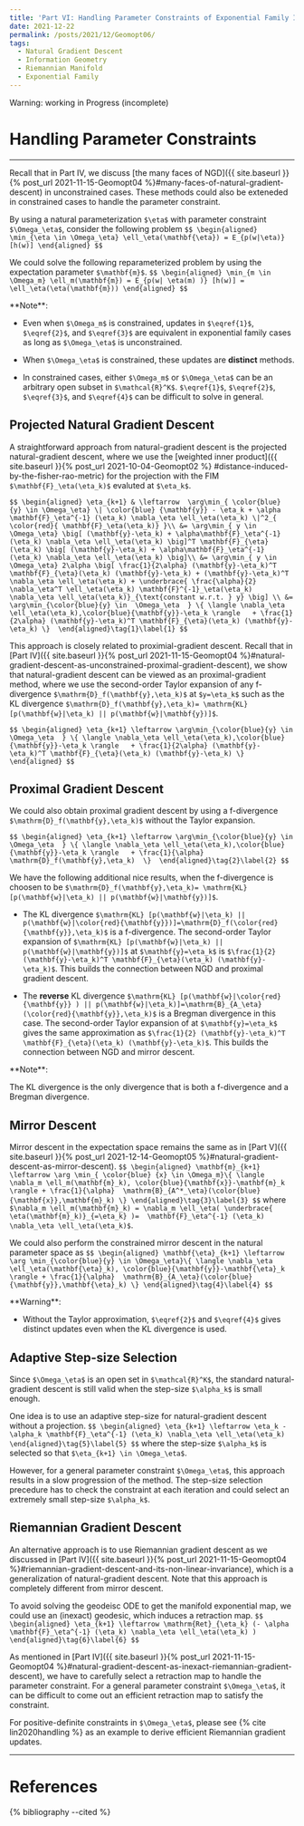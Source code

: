 ```yaml
---
title: 'Part VI: Handling Parameter Constraints of Exponential Family In Natural-gradient Methods'
date: 2021-12-22
permalink: /posts/2021/12/Geomopt06/
tags:
  - Natural Gradient Descent
  - Information Geometry
  - Riemannian Manifold
  - Exponential Family
---
```


Warning: working in Progress (incomplete)


# Handling Parameter Constraints
------

Recall that  in Part IV, we discuss 
[the many faces of NGD]({{ site.baseurl }}{% post_url 2021-11-15-Geomopt04 %}#many-faces-of-natural-gradient-descent) in unconstrained cases.  These methods could also be exteneded in constrained cases to handle the parameter constraint.


By using a natural parameterization `$\eta$` with parameter constraint `$\Omega_\eta$`, consider the following problem
`$$
\begin{aligned}
\min_{\eta \in \Omega_\eta} \ell_\eta(\mathbf{\eta}) = E_{p(w|\eta)} [h(w)]
\end{aligned}
$$`

We could solve the following reparameterized problem by using the expectation parameter `$\mathbf{m}$`.
`$$
\begin{aligned}
\min_{m \in \Omega_m} \ell_m(\mathbf{m}) = E_{p(w| \eta(m) )} [h(w)] = \ell_\eta(\eta(\mathbf{m}))
\end{aligned}
$$`



<div class="notice--success" markdown="1">
**Note**:

* Even when `$\Omega_m$` is constrained, updates in `$\eqref{1}$`, `$\eqref{2}$`, and `$\eqref{3}$` are
equivalent in exponential family cases as long as `$\Omega_\eta$` is unconstrained.

* When `$\Omega_\eta$` is constrained, these updates are **distinct** methods.

* In constrained cases, either  `$\Omega_m$` or `$\Omega_\eta$`  can be an arbitrary open subset in `$\mathcal{R}^K$`.  `$\eqref{1}$`, `$\eqref{2}$`, `$\eqref{3}$`, and `$\eqref{4}$` can be difficult to solve in general.
</div>


## Projected Natural Gradient Descent
A straightforward approach from natural-gradient descent is the projected natural-gradient descent, where we  use 
the [weighted inner product]({{ site.baseurl }}{% post_url 2021-10-04-Geomopt02 %}
#distance-induced-by-the-fisher-rao-metric) 
for the projection with the FIM `$\mathbf{F}_\eta(\eta_k)$` evaluted at `$\eta_k$`.

`$$
\begin{aligned}
\eta_{k+1} & \leftarrow  \arg\min_{ \color{blue} {y} \in \Omega_\eta} \| \color{blue} {\mathbf{y}} - \eta_k + \alpha
\mathbf{F}_\eta^{-1} (\eta_k) \nabla_\eta \ell_\eta(\eta_k) \|^2_{ \color{red}{ \mathbf{F}_\eta(\eta_k)} }\\
&= \arg\min_{ y \in \Omega_\eta} \big[ (\mathbf{y}-\eta_k) + \alpha\mathbf{F}_\eta^{-1} (\eta_k) \nabla_\eta \ell_\eta(\eta_k)
\big]^T \mathbf{F}_{\eta}(\eta_k) \big[ (\mathbf{y}-\eta_k) + \alpha\mathbf{F}_\eta^{-1} (\eta_k) \nabla_\eta \ell_\eta(\eta_k)
\big]\\
&= \arg\min_{ y \in \Omega_\eta} 2\alpha \big[ \frac{1}{2\alpha} (\mathbf{y}-\eta_k)^T \mathbf{F}_{\eta}(\eta_k) (\mathbf{y}-\eta_k) + (\mathbf{y}-\eta_k)^T  \nabla_\eta \ell_\eta(\eta_k) + \underbrace{ \frac{\alpha}{2} \nabla_\eta^T \ell_\eta(\eta_k) \mathbf{F}^{-1}_\eta(\eta_k) \nabla_\eta \ell_\eta(\eta_k)}_{\text{constant w.r.t. } y} \big] \\
&= \arg\min_{\color{blue}{y} \in  \Omega_\eta  } \{ \langle \nabla_\eta \ell_\eta(\eta_k),\color{blue}{\mathbf{y}}-\eta_k \rangle   + \frac{1}{2\alpha} (\mathbf{y}-\eta_k)^T \mathbf{F}_{\eta}(\eta_k) (\mathbf{y}-\eta_k) \} 
\end{aligned}\tag{1}\label{1}
$$` 

This approach is closely related to proximial-gradient descent.
Recall that in
[Part IV]({{ site.baseurl }}{% post_url 2021-11-15-Geomopt04 %}#natural-gradient-descent-as-unconstrained-proximal-gradient-descent),
we show that natural-gradient descent can be viewed as an  proximal-gradient method, where we use the
second-order Taylor expansion of any f-divergence `$\mathrm{D}_f(\mathbf{y},\eta_k)$` at `$y=\eta_k$` such as the KL divergence `$\mathrm{D}_f(\mathbf{y},\eta_k)= \mathrm{KL} [p(\mathbf{w}|\eta_k) || p(\mathbf{w}|\mathbf{y})]$`.

`$$
\begin{aligned}
\eta_{k+1} \leftarrow
\arg\min_{\color{blue}{y} \in  \Omega_\eta  } \{ \langle \nabla_\eta \ell_\eta(\eta_k),\color{blue}{\mathbf{y}}-\eta_k \rangle   + \frac{1}{2\alpha} (\mathbf{y}-\eta_k)^T \mathbf{F}_{\eta}(\eta_k) (\mathbf{y}-\eta_k) \} 
\end{aligned}
$$` 



## Proximal Gradient Descent

We could also obtain proximal gradient descent by using a f-divergence `$\mathrm{D}_f(\mathbf{y},\eta_k)$` without the Taylor expansion.

`$$
\begin{aligned}
\eta_{k+1} \leftarrow \arg\min_{\color{blue}{y} \in  \Omega_\eta  } \{ \langle \nabla_\eta \ell_\eta(\eta_k),\color{blue}{\mathbf{y}}-\eta_k \rangle   + \frac{1}{\alpha} \mathrm{D}_f(\mathbf{y},\eta_k)  \} 
\end{aligned}\tag{2}\label{2}
$$` 

We have the following additional  nice results, when the f-divergence is choosen to be  `$\mathrm{D}_f(\mathbf{y},\eta_k)= \mathrm{KL} [p(\mathbf{w}|\eta_k) || p(\mathbf{w}|\mathbf{y})]$`.


* The KL divergence `$\mathrm{KL} [p(\mathbf{w}|\eta_k) || p(\mathbf{w}|\color{red}{\mathbf{y}})]=\mathrm{D}_f(\color{red}{\mathbf{y}},\eta_k)$` is a f-divergence. The
second-order Taylor expansion of `$\mathrm{KL} [p(\mathbf{w}|\eta_k) || p(\mathbf{w}|\mathbf{y})]$` at 
 `$\mathbf{y}=\eta_k$` is `$\frac{1}{2} (\mathbf{y}-\eta_k)^T \mathbf{F}_{\eta}(\eta_k) (\mathbf{y}-\eta_k)$`.
This builds the connection between NGD and proximal gradient descent.


* The **reverse** KL divergence `$\mathrm{KL} [p(\mathbf{w}|\color{red} {\mathbf{y}} ) || p(\mathbf{w}|\eta_k)]=\mathrm{B}_{A_\eta}(\color{red}{\mathbf{y}},\eta_k)$` is a Bregman divergence in this case.
The
second-order Taylor expansion of  at `$\mathbf{y}=\eta_k$` gives the same approximation as `$\frac{1}{2} (\mathbf{y}-\eta_k)^T \mathbf{F}_{\eta}(\eta_k) (\mathbf{y}-\eta_k)$`.
This builds the connection between NGD and mirror descent.


<div class="notice--success" markdown="1">
**Note**:

The KL divergence is the only divergence that is both a  f-divergence and a Bregman divergence.
</div>



## Mirror Descent
Mirror descent in the expectation space remains the same as in [Part V]({{ site.baseurl }}{% post_url 2021-12-14-Geomopt05 %}#natural-gradient-descent-as-mirror-descent).
`$$
\begin{aligned}
\mathbf{m}_{k+1} \leftarrow \arg \min_{ \color{blue} {x} \in \Omega_m}\{ \langle \nabla_m \ell_m(\mathbf{m}_k), \color{blue}{\mathbf{x}}-\mathbf{m}_k  \rangle + \frac{1}{\alpha}  \mathrm{B}_{A^*_\eta}(\color{blue}{\mathbf{x}},\mathbf{m}_k) \}
\end{aligned}\tag{3}\label{3}
$$`
where 
`$\nabla_m \ell_m(\mathbf{m}_k) = \nabla_m \ell_\eta( \underbrace{ \eta(\mathbf{m}_k)}_{=\eta_k} )=  \mathbf{F}_\eta^{-1} (\eta_k) \nabla_\eta \ell_\eta(\eta_k)$`.


We could also perform the constrained mirror descent in the natural parameter space as
`$$
\begin{aligned}
\mathbf{\eta}_{k+1} \leftarrow \arg \min_{\color{blue}{y} \in \Omega_\eta}\{ \langle \nabla_\eta \ell_\eta(\mathbf{\eta}_k), \color{blue}{\mathbf{y}}-\mathbf{\eta}_k  \rangle + \frac{1}{\alpha}  \mathrm{B}_{A_\eta}(\color{blue}{\mathbf{y}},\mathbf{\eta}_k) \}
\end{aligned}\tag{4}\label{4}
$$` 

<div class="notice--danger" markdown="1">
**Warning**:

* Without the Taylor approximation,  `$\eqref{2}$` and  `$\eqref{4}$`  gives distinct updates even when the KL divergence is used.
</div>



## Adaptive Step-size Selection
Since `$\Omega_\eta$` is an open set in `$\mathcal{R}^K$`, the standard natural-gradient descent is still valid when the step-size `$\alpha_k$` is small enough.

One idea is to use an adaptive step-size for natural-gradient descent without a projection.
`$$
\begin{aligned}
\eta_{k+1} \leftarrow \eta_k - \alpha_k \mathbf{F}_\eta^{-1} (\eta_k) \nabla_\eta \ell_\eta(\eta_k)
\end{aligned}\tag{5}\label{5}
$$` where  the step-size `$\alpha_k$` is selected  so that
`$\eta_{k+1} \in \Omega_\eta$`.


However, for a general parameter constraint `$\Omega_\eta$`, this approach results in a slow progression of the method.
The step-size selection precedure has to check the constraint at each iteration and could select an extremely small step-size
`$\alpha_k$`.

## Riemannian Gradient Descent

An alternative approach is to use Riemannian gradient descent as we discussed in 
[Part IV]({{ site.baseurl }}{% post_url 2021-11-15-Geomopt04 %}#riemannian-gradient-descent-and-its-non-linear-invariance), which is a generalization of natural-gradient descent. 
Note that this approach is completely different from mirror descent.

To avoid solving the geodeisc ODE to get the manifold exponential map, we could use an (inexact) geodesic, which
induces a retraction map.
`$$
\begin{aligned}
\eta_{k+1} \leftarrow \mathrm{Ret}_{\eta_k} (- \alpha  \mathbf{F}_\eta^{-1} (\eta_k) \nabla_\eta \ell_\eta(\eta_k) )  
\end{aligned}\tag{6}\label{6}
$$` 

As mentioned in 
[Part IV]({{ site.baseurl }}{% post_url 2021-11-15-Geomopt04 %}#natural-gradient-descent-as-inexact-riemannian-gradient-descent),
we have to carefully select a retraction map to handle the parameter constraint.
For a general parameter constraint `$\Omega_\eta$`, it can be difficult to come out an efficient retraction map to satisfy
the constraint.

For positive-definite constraints in `$\Omega_\eta$`, please see {% cite lin2020handling %} as an example to derive efficient Riemannian gradient updates.

------
# References
{% bibliography --cited %}


